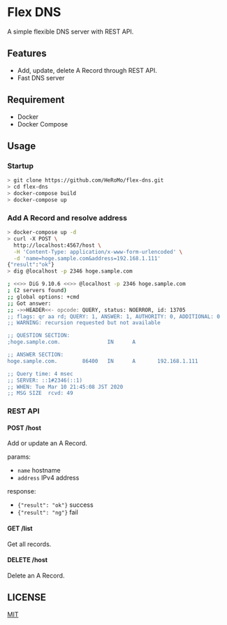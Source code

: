 # Flex DNS

A simple flexible DNS server with REST API.

## Features

- Add, update, delete A Record through REST API.
- Fast DNS server

## Requirement

- Docker
- Docker Compose

## Usage

### Startup

```bash
> git clone https://github.com/HeRoMo/flex-dns.git
> cd flex-dns
> docker-compose build
> docker-compose up
```

### Add A Record and resolve address

```bash
> docker-compose up -d
> curl -X POST \
  http://localhost:4567/host \
  -H 'Content-Type: application/x-www-form-urlencoded' \
  -d 'name=hoge.sample.com&address=192.168.1.111'
{"result":"ok"}
> dig @localhost -p 2346 hoge.sample.com

; <<>> DiG 9.10.6 <<>> @localhost -p 2346 hoge.sample.com
; (2 servers found)
;; global options: +cmd
;; Got answer:
;; ->>HEADER<<- opcode: QUERY, status: NOERROR, id: 13705
;; flags: qr aa rd; QUERY: 1, ANSWER: 1, AUTHORITY: 0, ADDITIONAL: 0
;; WARNING: recursion requested but not available

;; QUESTION SECTION:
;hoge.sample.com.               IN      A

;; ANSWER SECTION:
hoge.sample.com.        86400   IN      A       192.168.1.111

;; Query time: 4 msec
;; SERVER: ::1#2346(::1)
;; WHEN: Tue Mar 10 21:45:08 JST 2020
;; MSG SIZE  rcvd: 49
```

### REST API

#### POST /host

Add or update an A Record.

params:
  - `name` hostname
  - `address` IPv4 address

response:
  - `{"result": "ok"}` success
  - `{"result": "ng"}` fail

#### GET /list

Get all records.

#### DELETE /host

Delete an A Record.

## LICENSE

[MIT](LICENSE)
